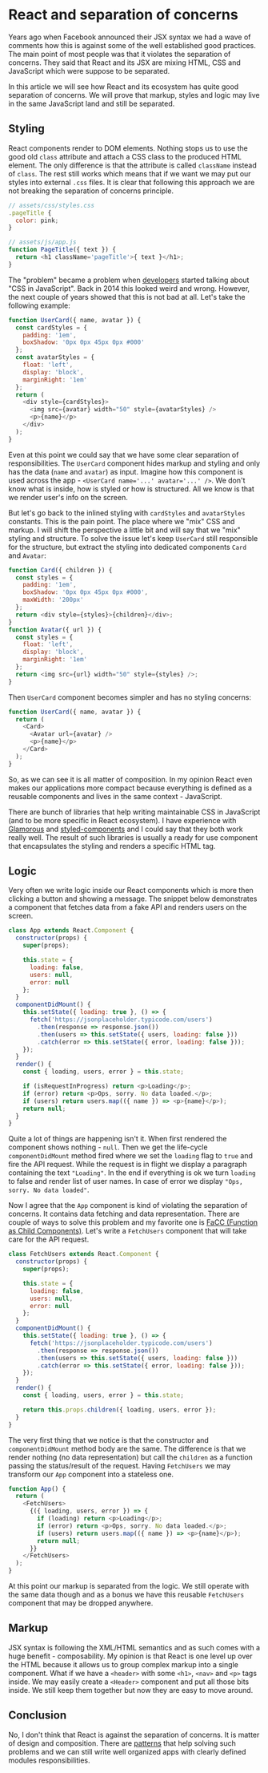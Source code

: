 # React and separation of concerns

Years ago when Facebook announced their JSX syntax we had a wave of comments how this is against some of the well established good practices. The main point of most people was that it violates the separation of concerns. They said that React and its JSX are mixing HTML, CSS and JavaScript which were suppose to be separated.

In this article we will see how React and its ecosystem has quite good separation of concerns. We will prove that markup, styles and logic may live in the same JavaScript land and still be separated.

## Styling

React components render to DOM elements. Nothing stops us to use the good old `class` attribute and attach a CSS class to the produced HTML element. The only difference is that the attribute is called `className` instead of `class`. The rest still works which means that if we want we may put our styles into external `.css` files. It is clear that following this approach we are not breaking the separation of concerns principle.

```js
// assets/css/styles.css
.pageTitle {
  color: pink;
}

// assets/js/app.js
function PageTitle({ text }) {
  return <h1 className='pageTitle'>{ text }</h1>;
}
```

The "problem" became a problem when [developers](https://vimeo.com/116209150) started talking about "CSS in JavaScript". Back in 2014 this looked weird and wrong. However, the next couple of years showed that this is not bad at all. Let's take the following example:

```js
function UserCard({ name, avatar }) {
  const cardStyles = {
    padding: '1em',
    boxShadow: '0px 0px 45px 0px #000'
  };
  const avatarStyles = {
    float: 'left',
    display: 'block',
    marginRight: '1em'
  };
  return (
    <div style={cardStyles}>
      <img src={avatar} width="50" style={avatarStyles} />
      <p>{name}</p>
    </div>
  );
}
```

Even at this point we could say that we have some clear separation of responsibilities. The `UserCard` component hides markup and styling and only has the data (`name` and `avatar`) as input. Imagine how this component is used across the app - `<UserCard name='...' avatar='...' />`. We don't know what is inside, how is styled or how is structured. All we know is that we render user's info on the screen.

But let's go back to the inlined styling with `cardStyles` and `avatarStyles` constants. This is the pain point. The place where we "mix" CSS and markup. I will shift the perspective a little bit and will say that we "mix" styling and structure. To solve the issue let's keep `UserCard` still responsible for the structure, but extract the styling into dedicated components `Card` and `Avatar`:

```js
function Card({ children }) {
  const styles = {
    padding: '1em',
    boxShadow: '0px 0px 45px 0px #000',
    maxWidth: '200px'
  };
  return <div style={styles}>{children}</div>;
}
function Avatar({ url }) {
  const styles = {
    float: 'left',
    display: 'block',
    marginRight: '1em'
  };
  return <img src={url} width="50" style={styles} />;
}
```

Then `UserCard` component becomes simpler and has no styling concerns:

```js
function UserCard({ name, avatar }) {
  return (
    <Card>
      <Avatar url={avatar} />
      <p>{name}</p>
    </Card>
  );
}
```

So, as we can see it is all matter of composition. In my opinion React even makes our applications more compact because everything is defined as a reusable components and lives in the same context - JavaScript.

There are bunch of libraries that help writing maintainable CSS in JavaScript (and to be more specific in React ecosystem). I have experience with [Glamorous](https://glamorous.rocks/) and [styled-components](https://www.styled-components.com/) and I could say that they both work really well. The result of such libraries is usually a ready for use component that encapsulates the styling and renders a specific HTML tag.

## Logic

Very often we write logic inside our React components which is more then clicking a button and showing a message. The snippet below demonstrates a component that fetches data from a fake API and renders users on the screen.

```js
class App extends React.Component {
  constructor(props) {
    super(props);

    this.state = {
      loading: false,
      users: null,
      error: null
    };
  }
  componentDidMount() {
    this.setState({ loading: true }, () => {
      fetch('https://jsonplaceholder.typicode.com/users')
        .then(response => response.json())
        .then(users => this.setState({ users, loading: false }))
        .catch(error => this.setState({ error, loading: false }));
    });
  }
  render() {
    const { loading, users, error } = this.state;

    if (isRequestInProgress) return <p>Loading</p>;
    if (error) return <p>Ops, sorry. No data loaded.</p>;
    if (users) return users.map(({ name }) => <p>{name}</p>);
    return null;
  }
}
```

Quite a lot of things are happening isn't it. When first rendered the component shows nothing - `null`. Then we get the life-cycle `componentDidMount` method fired where we set the `loading` flag to `true` and fire the API request. While the request is in flight we display a paragraph containing the text `"Loading"`. In the end if everything is ok we turn `loading` to false and render list of user names. In case of error we display `"Ops, sorry. No data loaded"`.

Now I agree that the `App` component is kind of violating the separation of concerns. It contains data fetching and data representation. There are couple of ways to solve this problem and my favorite one is [FaCC (Function as Child Components)](https://github.com/krasimir/react-in-patterns/blob/master/book/chapter-4/README.md#function-as-a-children-render-prop). Let's write a `FetchUsers` component that will take care for the API request.

```js
class FetchUsers extends React.Component {
  constructor(props) {
    super(props);

    this.state = {
      loading: false,
      users: null,
      error: null
    };
  }
  componentDidMount() {
    this.setState({ loading: true }, () => {
      fetch('https://jsonplaceholder.typicode.com/users')
        .then(response => response.json())
        .then(users => this.setState({ users, loading: false }))
        .catch(error => this.setState({ error, loading: false }));
    });
  }
  render() {
    const { loading, users, error } = this.state;

    return this.props.children({ loading, users, error });
  }
}
```

The very first thing that we notice is that the constructor and `componentDidMount` method body are the same. The difference is that we render nothing (no data representation) but call the `children` as a function passing the status/result of the request. Having `FetchUsers` we may transform our `App` component into a stateless one.

```js
function App() {
  return (
    <FetchUsers>
      {({ loading, users, error }) => {
        if (loading) return <p>Loading</p>;
        if (error) return <p>Ops, sorry. No data loaded.</p>;
        if (users) return users.map(({ name }) => <p>{name}</p>);
        return null;
      }}
    </FetchUsers>
  );
}
```

At this point our markup is separated from the logic. We still operate with the same data though and as a bonus we have this reusable `FetchUsers` component that may be dropped anywhere.

## Markup

JSX syntax is following the XML/HTML semantics and as such comes with a huge benefit - composability. My opinion is that React is one level up over the HTML because it allows us to group complex markup into a single component. What if we have a `<header>` with some `<h1>`, `<nav>` and `<p>` tags inside. We may easily create a `<Header>` component and put all those bits inside. We still keep them together but now they are easy to move around.

## Conclusion

No, I don't think that React is against the separation of concerns. It is matter of design and composition. There are [patterns](https://github.com/krasimir/react-in-patterns) that help solving such problems and we can still write well organized apps with clearly defined modules responsibilities.